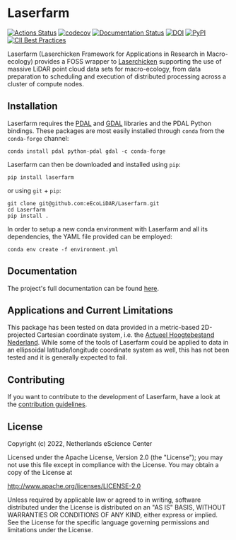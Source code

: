 # Laserfarm

[![Actions Status](https://github.com/eEcoLiDAR/Laserfarm/workflows/build%20and%20test/badge.svg)](https://github.com/eEcoLiDAR/Laserfarm/actions)
[![codecov](https://codecov.io/gh/eEcoLiDAR/Laserfarm/branch/master/graph/badge.svg)](https://codecov.io/gh/eEcoLiDAR/Laserfarm)
[![Documentation Status](https://readthedocs.org/projects/laserfarm/badge/?version=latest)](https://laserfarm.readthedocs.io/en/latest/?badge=latest)
[![DOI](https://zenodo.org/badge/DOI/10.5281/zenodo.3842781.svg)](https://doi.org/10.5281/zenodo.3842781)
[![PyPI](https://img.shields.io/pypi/v/laserfarm.svg)](https://pypi.python.org/pypi/laserfarm)
[![CII Best Practices](https://bestpractices.coreinfrastructure.org/projects/4523/badge)](https://bestpractices.coreinfrastructure.org/projects/4523)

Laserfarm (Laserchicken Framework for Applications in Research in Macro-ecology) provides a FOSS wrapper to 
[Laserchicken](https://github.com/eEcoLiDAR/laserchicken) supporting the use of massive LiDAR point cloud data sets for 
macro-ecology, from data preparation to scheduling and execution of distributed processing across a cluster of compute 
nodes.

## Installation

Laserfarm requires the [PDAL](https://pdal.io) and [GDAL](https://gdal.org) libraries and the PDAL Python 
bindings. These packages are most easily installed through `conda` from the `conda-forge` channel:
```shell
conda install pdal python-pdal gdal -c conda-forge
```
Laserfarm can then be downloaded and installed using `pip`:
```shell
pip install laserfarm
```
or using `git` + `pip`:
```shell
git clone git@github.com:eEcoLiDAR/Laserfarm.git
cd Laserfarm
pip install .
```
In order to setup a new conda environment with Laserfarm and all its dependencies, the YAML file provided can be 
employed:
```shell
conda env create -f environment.yml
```

## Documentation

The project's full documentation can be found [here](https://laserfarm.readthedocs.io/en/latest/).

## Applications and Current Limitations

This package has been tested on data provided in a metric-based 2D-projected Cartesian coordinate system, i.e. the 
[Actueel Hoogtebestand Nederland](https://www.pdok.nl/introductie/-/article/actueel-hoogtebestand-nederland-ahn3-). 
While some of the tools of Laserfarm could be applied to data in an ellipsoidal latitude/longitude coordinate system 
as well, this has not been tested and it is generally expected to fail. 

## Contributing

If you want to contribute to the development of Laserfarm,
have a look at the  [contribution guidelines](CONTRIBUTING.md).

## License

Copyright (c) 2022, Netherlands eScience Center

Licensed under the Apache License, Version 2.0 (the "License");
you may not use this file except in compliance with the License.
You may obtain a copy of the License at

http://www.apache.org/licenses/LICENSE-2.0

Unless required by applicable law or agreed to in writing, software
distributed under the License is distributed on an "AS IS" BASIS,
WITHOUT WARRANTIES OR CONDITIONS OF ANY KIND, either express or implied.
See the License for the specific language governing permissions and
limitations under the License.
